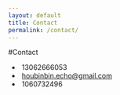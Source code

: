 ```yaml
---
layout: default
title: Contact
permalink: /contact/
---
```


#Contact
- <i class="fa fa-fw fa-moblie"></i>&nbsp;13062666053
- <i class="fa fa-fw fa-envelope"></i>&nbsp;houbinbin.echo@gmail.com
- <i class="fa fa-fw fa-qq"></i>&nbsp;1060732496

